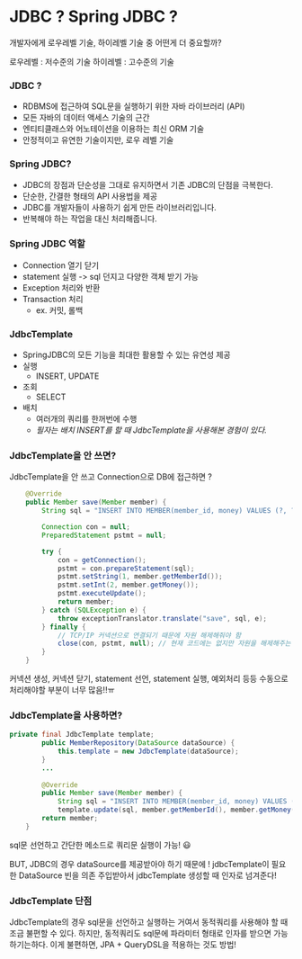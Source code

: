 # JDBC ? Spring JDBC ?

개발자에게 로우레벨 기술, 하이레벨 기술 중 어떤게 더 중요할까?

로우레벨 : 저수준의 기술
하이레벨 : 고수준의 기술

### JDBC ?
- RDBMS에 접근하여 SQL문을 실행하기 위한 자바 라이브러리 (API)
- 모든 자바의 데이터 액세스 기술의 근간
- 엔티티클래스와 어노테이션을 이용하는 최신 ORM 기술
- 안정적이고 유연한 기술이지만, 로우 레벨 기술 

### Spring JDBC?
- JDBC의 장점과 단순성을 그대로 유지하면서 기존 JDBC의 단점을 극복한다.
- 단순한, 간결한 형태의 API 사용법을 제공
- JDBC를 개발자들이 사용하기 쉽게 만든 라이브러리입니다.
- 반복해야 하는 작업을 대신 처리해줍니다.

### Spring JDBC 역할
- Connection 열기 닫기
- statement 실행 -> sql 던지고 다양한 객체 받기 가능
- Exception 처리와 반환
- Transaction 처리
  - ex. 커밋, 롤백

### JdbcTemplate
- SpringJDBC의 모든 기능을 최대한 활용할 수 있는 유연성 제공
- 실행 
  - INSERT, UPDATE
- 조회
  - SELECT
- 배치
  - 여러개의 쿼리를 한꺼번에 수행
  - *필자는 배치 INSERT를 할 때 JdbcTemplate을 사용해본 경험이 있다.*

### JdbcTemplate을 안 쓰면?
JdbcTemplate을 안 쓰고 Connection으로 DB에 접근하면 ?
~~~java
	@Override
    public Member save(Member member) {
        String sql = "INSERT INTO MEMBER(member_id, money) VALUES (?, ?)";

        Connection con = null;
        PreparedStatement pstmt = null;

        try {
            con = getConnection();
            pstmt = con.prepareStatement(sql);
            pstmt.setString(1, member.getMemberId());
            pstmt.setInt(2, member.getMoney());
            pstmt.executeUpdate();
            return member;
        } catch (SQLException e) {
            throw exceptionTranslator.translate("save", sql, e);
        } finally {
            // TCP/IP 커넥션으로 연결되기 때문에 자원 해제해줘야 함
            close(con, pstmt, null); // 현재 코드에는 없지만 자원을 해제해주는 사용자 정의 메서드
        }
    }
~~~
커넥션 생성, 커넥션 닫기, statement 선언, statement 실행, 예외처리 등등 수동으로 처리해야할 부분이 너무 많음!!ㅠ 

### JdbcTemplate을 사용하면?
~~~java
private final JdbcTemplate template;		
        public MemberRepository(DataSource dataSource) {
        	this.template = new JdbcTemplate(dataSource);
    	}
		...
 
		@Override
   		public Member save(Member member) {
            String sql = "INSERT INTO MEMBER(member_id, money) VALUES (?, ?)";
            template.update(sql, member.getMemberId(), member.getMoney());
        return member;
    }
~~~

sql문 선언하고 간단한 메소드로 쿼리문 실행이 가능! 😃 

BUT, JDBC의 경우 dataSource를 제공받아야 하기 때문에 ! 
jdbcTemplate이 필요한 DataSource 빈을 의존 주입받아서 jdbcTemplate 생성할 때 인자로 넘겨준다!

### JdbcTemplate 단점
JdbcTemplate의 경우 sql문을 선언하고 실행하는 거여서 동적쿼리를 사용해야 할 때 조금 불편할 수 있다.
하지만, 동적쿼리도 sql문에 파라미터 형태로 인자를 받으면 가능하기는하다.
이게 불편하면, JPA + QueryDSL을 적용하는 것도 방법! 

